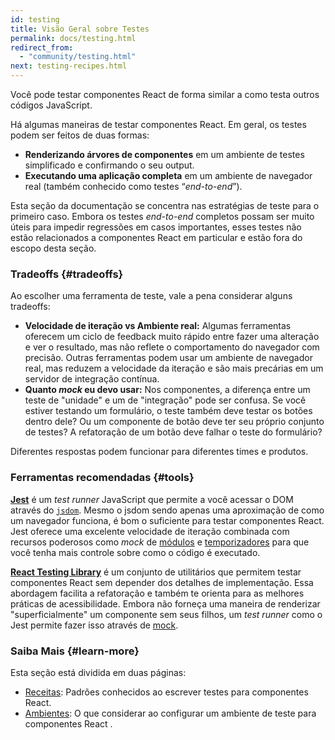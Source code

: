 ```yaml
---
id: testing
title: Visão Geral sobre Testes
permalink: docs/testing.html
redirect_from:
  - "community/testing.html"
next: testing-recipes.html
---
```


Você pode testar componentes React de forma similar a como testa outros códigos JavaScript.

Há algumas maneiras de testar componentes React. Em geral, os testes podem ser feitos de duas formas:

* **Renderizando árvores de componentes** em um ambiente de testes simplificado e confirmando o seu output.
* **Executando uma aplicação completa** em um ambiente de navegador real (também conhecido como testes “_end-to-end_”).

Esta seção da documentação se concentra nas estratégias de teste para o primeiro caso. Embora os testes _end-to-end_ completos possam ser muito úteis para impedir regressões em casos importantes, esses testes não estão relacionados a componentes React em particular e estão fora do escopo desta seção.

### Tradeoffs {#tradeoffs}


Ao escolher uma ferramenta de teste, vale a pena considerar alguns tradeoffs:

* **Velocidade de iteração vs Ambiente real:** Algumas ferramentas oferecem um ciclo de feedback muito rápido entre fazer uma alteração e ver o resultado, mas não reflete o comportamento do navegador com precisão. Outras ferramentas podem usar um ambiente de navegador real, mas reduzem a velocidade da iteração e são mais precárias em um servidor de integração contínua.
* **Quanto _mock_ eu devo usar:** Nos componentes, a diferença entre um teste de "unidade" e um de "integração" pode ser confusa. Se você estiver testando um formulário, o teste também deve testar os botões dentro dele? Ou um componente de botão deve ter seu próprio conjunto de testes? A refatoração de um botão deve falhar o teste do formulário?

Diferentes respostas podem funcionar para diferentes times e produtos.

### Ferramentas recomendadas {#tools}

**[Jest](https://facebook.github.io/jest/)** é um _test runner_ JavaScript que permite a você acessar o DOM através do [`jsdom`](/docs/testing-environments.html#mocking-a-rendering-surface). Mesmo o jsdom sendo apenas uma aproximação de como um navegador funciona, é bom o suficiente para testar componentes React. Jest oferece uma excelente velocidade de iteração combinada com recursos poderosos como _mock_ de [módulos](/docs/testing-environments.html#mocking-modules) e [temporizadores](/docs/testing-environments.html#mocking-timers) para que você tenha mais controle sobre como o código é executado.

**[React Testing Library](https://testing-library.com/react)** é um conjunto de utilitários que permitem testar componentes React sem depender dos detalhes de implementação. Essa abordagem facilita a refatoração e também te orienta para as melhores práticas de acessibilidade. Embora não forneça uma maneira de renderizar "superficialmente" um componente sem seus filhos, um _test runner_ como o Jest permite fazer isso através de [mock](/docs/testing-recipes.html#mocking-modules).

### Saiba Mais {#learn-more}

Esta seção está dividida em duas páginas:

- [Receitas](/docs/testing-recipes.html): Padrões conhecidos ao escrever testes para componentes React.
- [Ambientes](/docs/testing-environments.html): O que considerar ao configurar um ambiente de teste para componentes React .

